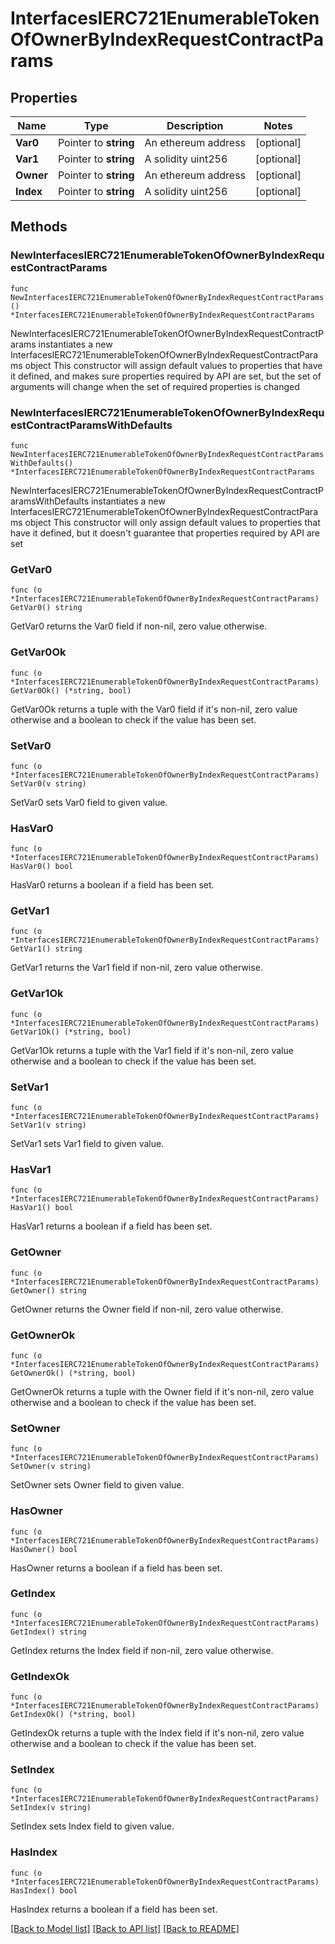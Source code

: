 # InterfacesIERC721EnumerableTokenOfOwnerByIndexRequestContractParams

## Properties

Name | Type | Description | Notes
------------ | ------------- | ------------- | -------------
**Var0** | Pointer to **string** | An ethereum address | [optional] 
**Var1** | Pointer to **string** | A solidity uint256 | [optional] 
**Owner** | Pointer to **string** | An ethereum address | [optional] 
**Index** | Pointer to **string** | A solidity uint256 | [optional] 

## Methods

### NewInterfacesIERC721EnumerableTokenOfOwnerByIndexRequestContractParams

`func NewInterfacesIERC721EnumerableTokenOfOwnerByIndexRequestContractParams() *InterfacesIERC721EnumerableTokenOfOwnerByIndexRequestContractParams`

NewInterfacesIERC721EnumerableTokenOfOwnerByIndexRequestContractParams instantiates a new InterfacesIERC721EnumerableTokenOfOwnerByIndexRequestContractParams object
This constructor will assign default values to properties that have it defined,
and makes sure properties required by API are set, but the set of arguments
will change when the set of required properties is changed

### NewInterfacesIERC721EnumerableTokenOfOwnerByIndexRequestContractParamsWithDefaults

`func NewInterfacesIERC721EnumerableTokenOfOwnerByIndexRequestContractParamsWithDefaults() *InterfacesIERC721EnumerableTokenOfOwnerByIndexRequestContractParams`

NewInterfacesIERC721EnumerableTokenOfOwnerByIndexRequestContractParamsWithDefaults instantiates a new InterfacesIERC721EnumerableTokenOfOwnerByIndexRequestContractParams object
This constructor will only assign default values to properties that have it defined,
but it doesn't guarantee that properties required by API are set

### GetVar0

`func (o *InterfacesIERC721EnumerableTokenOfOwnerByIndexRequestContractParams) GetVar0() string`

GetVar0 returns the Var0 field if non-nil, zero value otherwise.

### GetVar0Ok

`func (o *InterfacesIERC721EnumerableTokenOfOwnerByIndexRequestContractParams) GetVar0Ok() (*string, bool)`

GetVar0Ok returns a tuple with the Var0 field if it's non-nil, zero value otherwise
and a boolean to check if the value has been set.

### SetVar0

`func (o *InterfacesIERC721EnumerableTokenOfOwnerByIndexRequestContractParams) SetVar0(v string)`

SetVar0 sets Var0 field to given value.

### HasVar0

`func (o *InterfacesIERC721EnumerableTokenOfOwnerByIndexRequestContractParams) HasVar0() bool`

HasVar0 returns a boolean if a field has been set.

### GetVar1

`func (o *InterfacesIERC721EnumerableTokenOfOwnerByIndexRequestContractParams) GetVar1() string`

GetVar1 returns the Var1 field if non-nil, zero value otherwise.

### GetVar1Ok

`func (o *InterfacesIERC721EnumerableTokenOfOwnerByIndexRequestContractParams) GetVar1Ok() (*string, bool)`

GetVar1Ok returns a tuple with the Var1 field if it's non-nil, zero value otherwise
and a boolean to check if the value has been set.

### SetVar1

`func (o *InterfacesIERC721EnumerableTokenOfOwnerByIndexRequestContractParams) SetVar1(v string)`

SetVar1 sets Var1 field to given value.

### HasVar1

`func (o *InterfacesIERC721EnumerableTokenOfOwnerByIndexRequestContractParams) HasVar1() bool`

HasVar1 returns a boolean if a field has been set.

### GetOwner

`func (o *InterfacesIERC721EnumerableTokenOfOwnerByIndexRequestContractParams) GetOwner() string`

GetOwner returns the Owner field if non-nil, zero value otherwise.

### GetOwnerOk

`func (o *InterfacesIERC721EnumerableTokenOfOwnerByIndexRequestContractParams) GetOwnerOk() (*string, bool)`

GetOwnerOk returns a tuple with the Owner field if it's non-nil, zero value otherwise
and a boolean to check if the value has been set.

### SetOwner

`func (o *InterfacesIERC721EnumerableTokenOfOwnerByIndexRequestContractParams) SetOwner(v string)`

SetOwner sets Owner field to given value.

### HasOwner

`func (o *InterfacesIERC721EnumerableTokenOfOwnerByIndexRequestContractParams) HasOwner() bool`

HasOwner returns a boolean if a field has been set.

### GetIndex

`func (o *InterfacesIERC721EnumerableTokenOfOwnerByIndexRequestContractParams) GetIndex() string`

GetIndex returns the Index field if non-nil, zero value otherwise.

### GetIndexOk

`func (o *InterfacesIERC721EnumerableTokenOfOwnerByIndexRequestContractParams) GetIndexOk() (*string, bool)`

GetIndexOk returns a tuple with the Index field if it's non-nil, zero value otherwise
and a boolean to check if the value has been set.

### SetIndex

`func (o *InterfacesIERC721EnumerableTokenOfOwnerByIndexRequestContractParams) SetIndex(v string)`

SetIndex sets Index field to given value.

### HasIndex

`func (o *InterfacesIERC721EnumerableTokenOfOwnerByIndexRequestContractParams) HasIndex() bool`

HasIndex returns a boolean if a field has been set.


[[Back to Model list]](../README.md#documentation-for-models) [[Back to API list]](../README.md#documentation-for-api-endpoints) [[Back to README]](../README.md)


